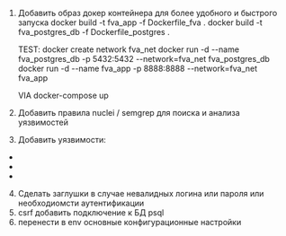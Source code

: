 1. Добавить образ докер контейнера для более удобного и быстрого запуска
    docker build -t fva_app -f Dockerfile_fva .
    docker build -t fva_postgres_db -f Dockerfile_postgres .

    TEST:
    docker create network fva_net
    docker run -d --name fva_postgres_db -p 5432:5432 --network=fva_net fva_postgres_db
    docker run -d --name fva_app -p 8888:8888 --network=fva_net fva_app

    VIA 
    docker-compose up

2. Добавить правила nuclei / semgrep для поиска и анализа уязвимостей
3. Добавить уязвимости:
-
-
-
4. Cделать заглушки в случае невалидных логина или пароля или необходиомсти аутентификации
5. csrf добавить подключение к БД psql
6. перенести в env основные конфигурационные настройки